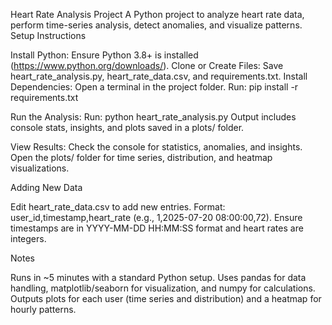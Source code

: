 Heart Rate Analysis Project
A Python project to analyze heart rate data, perform time-series analysis, detect anomalies, and visualize patterns.
Setup Instructions

Install Python: Ensure Python 3.8+ is installed (https://www.python.org/downloads/).
Clone or Create Files: Save heart_rate_analysis.py, heart_rate_data.csv, and requirements.txt.
Install Dependencies:
Open a terminal in the project folder.
Run: pip install -r requirements.txt


Run the Analysis:
Run: python heart_rate_analysis.py
Output includes console stats, insights, and plots saved in a plots/ folder.


View Results:
Check the console for statistics, anomalies, and insights.
Open the plots/ folder for time series, distribution, and heatmap visualizations.



Adding New Data

Edit heart_rate_data.csv to add new entries.
Format: user_id,timestamp,heart_rate (e.g., 1,2025-07-20 08:00:00,72).
Ensure timestamps are in YYYY-MM-DD HH:MM:SS format and heart rates are integers.

Notes

Runs in ~5 minutes with a standard Python setup.
Uses pandas for data handling, matplotlib/seaborn for visualization, and numpy for calculations.
Outputs plots for each user (time series and distribution) and a heatmap for hourly patterns.


